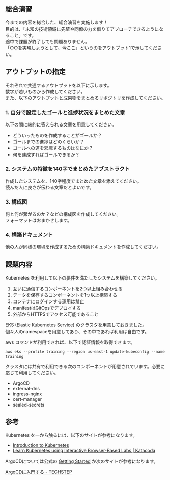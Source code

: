 ## 総合演習

今までの内容を総合した、総合演習を実施します！  
目的は、「未知の技術領域に先輩や同僚の力を借りてアプローチできるようになること」です。  
途中で課題が終了しても問題ありません。  
「○○を実現しようとして、今ここ」というのをアウトプット1で示してください。  

## アウトプットの指定

それぞれで共通するアウトプットを以下に示します。  
数字が若いものから作成してください。  
また、以下のアウトプットと成果物をまとめるリポジトリを作成してください。

### 1. 自分で設定したゴールと進捗状況をまとめた文章

以下の問に端的に答えられる文章を用意してください。  

- どういったものを作成することがゴールか？
- ゴールまでの進捗はどのくらいか？
- ゴールへの道を邪魔するものはなにか？
- 何を達成すればゴールできるか？

### 2. システムの特徴を140字でまとめたアブストラクト

作成したシステムを、140字程度でまとめた文章を添えてください。  
読んだ人に良さが伝わる文章だとよいです。   

### 3. 構成図

何と何が繋がるのか？などの構成図を作成してください。  
フォーマットはおまかせします。  

### 4. 構築ドキュメント

他の人が同様の環境を作成するための構築ドキュメントを作成してください。  

## 課題内容

Kubernetes を利用して以下の要件を満たしたシステムを構築してください。  

1. 互いに通信するコンポーネントを2つ以上組み合わせる
1. データを保存するコンポーネントを1つ以上構築する
1. コンテナにログインする運用は禁止
1. manifestはGitOpsでデプロイする
1. 外部からHTTPSでアクセス可能であること

EKS (Elastic Kubernetes Service) のクラスタを用意しておきました。  
個々人のnamespaceを用意してあり、その中であれば利用は自由です。  

aws コマンドが利用できれば、以下で認証情報を取得できます。  

```
aws eks --profile training --region us-east-1 update-kubeconfig --name training
```

クラスタには共有で利用できる次のコンポーネントが用意されています。必要に応じて利用してください。

* ArgoCD
* external-dns
* ingress-nginx
* cert-manager
* sealed-secrets

## 参考

Kubernetes を一から触るには、以下のサイトが参考になります。  
- [Introduction to Kubernetes](https://cybozu.github.io/introduction-to-kubernetes/introduction-to-kubernetes.html)
- [Learn Kubernetes using Interactive Browser-Based Labs | Katacoda](https://www.katacoda.com/courses/kubernetes)

ArgoCDについては公式の [Getting Started](https://argoproj.github.io/argo-cd/getting_started/) か次のサイトが参考になります。

[ArgoCDに入門する - TECHSTEP](https://techstep.hatenablog.com/entry/2020/09/22/113404)